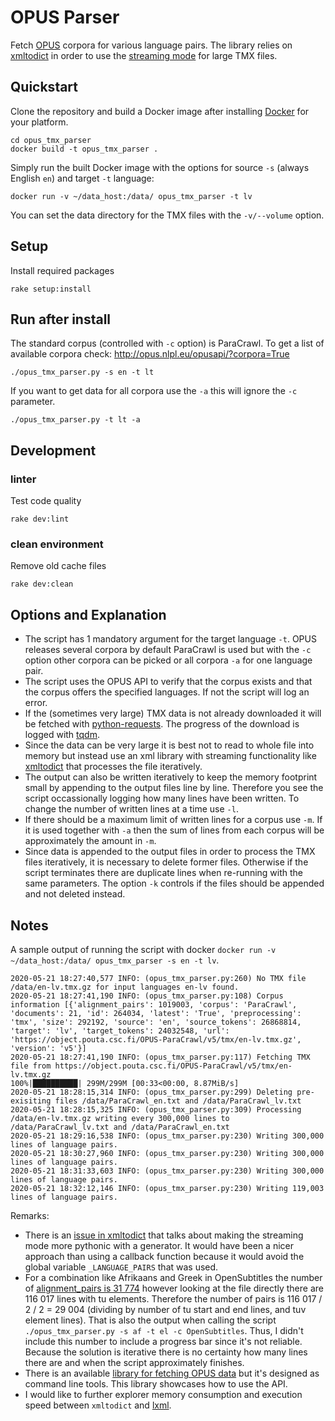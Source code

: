 # OPUS Parser

Fetch [OPUS](http://opus.nlpl.eu/) corpora for various language pairs. The library relies on [xmltodict](https://pypi.org/project/xmltodict/) in order to use the [streaming mode](https://github.com/martinblech/xmltodict#streaming-mode) for large TMX files.

## Quickstart

Clone the repository and build a Docker image after installing [Docker](https://www.docker.com/products/docker-desktop) for your platform.
```
cd opus_tmx_parser
docker build -t opus_tmx_parser .
```

Simply run the built Docker image with the options for source `-s` (always English `en`) and target `-t` language:
```
docker run -v ~/data_host:/data/ opus_tmx_parser -t lv
```
You can set the data directory for the TMX files with the `-v/--volume` option.

## Setup
Install required packages
```
rake setup:install
```

## Run after install
The standard corpus (controlled with `-c` option) is ParaCrawl. To get a list of available corpora check: http://opus.nlpl.eu/opusapi/?corpora=True
```
./opus_tmx_parser.py -s en -t lt
```

If you want to get data for all corpora use the `-a` this will ignore the `-c` parameter.

```
./opus_tmx_parser.py -t lt -a
```

## Development

### linter
Test code quality
```
rake dev:lint
```

### clean environment
Remove old cache files
```
rake dev:clean
```

## Options and Explanation

* The script has 1 mandatory argument for the target language `-t`. OPUS releases several corpora by default ParaCrawl is used but with the `-c` option other corpora can be picked or all corpora `-a` for one language pair.
* The script uses the OPUS API to verify that the corpus exists and that the corpus offers the specified languages. If not the script will log an error.
* If the (sometimes very large) TMX data is not already downloaded it will be fetched with [python-requests](https://requests.readthedocs.io/en/master/). The progress of the download is logged with [tqdm](https://github.com/tqdm/tqdm).
* Since the data can be very large it is best not to read to whole file into memory but instead use an xml library with streaming functionality like [xmltodict](https://github.com/martinblech/xmltodict) that processes the file iteratively.
* The output can also be written iteratively to keep the memory footprint small by appending to the output files line by line. Therefore you see the script occassionally logging how many lines have been written. To change the number of written lines at a time use `-l`.
* If there should be a maximum limit of written lines for a corpus use `-m`. If it is used together with `-a` then the sum of lines from each corpus will be approximately the amount in `-m`.
* Since data is appended to the output files in order to process the TMX files iteratively, it is necessary to delete former files. Otherwise if the script terminates there are duplicate lines when re-running with the same parameters. The option `-k` controls if the files should be appended and not deleted instead.

## Notes

A sample output of running the script with docker `docker run -v ~/data_host:/data/ opus_tmx_parser -s en -t lv`.
```
2020-05-21 18:27:40,577 INFO: (opus_tmx_parser.py:260) No TMX file /data/en-lv.tmx.gz for input languages en-lv found.
2020-05-21 18:27:41,190 INFO: (opus_tmx_parser.py:108) Corpus information [{'alignment_pairs': 1019003, 'corpus': 'ParaCrawl', 'documents': 21, 'id': 264034, 'latest': 'True', 'preprocessing': 'tmx', 'size': 292192, 'source': 'en', 'source_tokens': 26868814, 'target': 'lv', 'target_tokens': 24032548, 'url': 'https://object.pouta.csc.fi/OPUS-ParaCrawl/v5/tmx/en-lv.tmx.gz', 'version': 'v5'}]
2020-05-21 18:27:41,190 INFO: (opus_tmx_parser.py:117) Fetching TMX file from https://object.pouta.csc.fi/OPUS-ParaCrawl/v5/tmx/en-lv.tmx.gz
100%|██████████| 299M/299M [00:33<00:00, 8.87MiB/s]
2020-05-21 18:28:15,314 INFO: (opus_tmx_parser.py:299) Deleting pre-exisiting files /data/ParaCrawl_en.txt and /data/ParaCrawl_lv.txt
2020-05-21 18:28:15,325 INFO: (opus_tmx_parser.py:309) Processing /data/en-lv.tmx.gz writing every 300,000 lines to /data/ParaCrawl_lv.txt and /data/ParaCrawl_en.txt
2020-05-21 18:29:16,538 INFO: (opus_tmx_parser.py:230) Writing 300,000 lines of language pairs.
2020-05-21 18:30:27,960 INFO: (opus_tmx_parser.py:230) Writing 300,000 lines of language pairs.
2020-05-21 18:31:33,603 INFO: (opus_tmx_parser.py:230) Writing 300,000 lines of language pairs.
2020-05-21 18:32:12,146 INFO: (opus_tmx_parser.py:230) Writing 119,003 lines of language pairs.
```

Remarks:
* There is an [issue in xmltodict](https://github.com/martinblech/xmltodict/issues/88) that talks about making the streaming mode more pythonic with a generator. It would have been a nicer approach than using a callback function because it would avoid the global variable `_LANGUAGE_PAIRS` that was used.
* For a combination like Afrikaans and Greek in OpenSubtitles the number of [alignment_pairs is 31 774](http://opus.nlpl.eu/opusapi/?corpus=OpenSubtitles&source=el&target=af&preprocessing=tmx&version=latest) however looking at the file directly there are 116 017 lines with tu elements. Therefore the number of pairs is 116 017 / 2 / 2 = 29 004 (dividing by number of tu start and end lines, and tuv element lines). That is also the output when calling the script `./opus_tmx_parser.py -s af -t el -c OpenSubtitles`. Thus, I didn't include this number to include a progress bar since it's not reliable. Because the solution is iterative there is no certainty how many lines there are and when the script approximately finishes.
* There is an available [library for fetching OPUS data](https://github.com/Helsinki-NLP/OpusTools) but it's designed as command line tools. This library showcases how to use the API.
* I would like to further explorer memory consumption and execution speed between `xmltodict` and [lxml](https://lxml.de/api/lxml.etree.iterparse-class.html).
